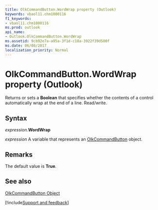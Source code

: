 ```yaml
---
title: OlkCommandButton.WordWrap property (Outlook)
keywords: vbaol11.chm1000116
f1_keywords:
- vbaol11.chm1000116
ms.prod: outlook
api_name:
- Outlook.OlkCommandButton.WordWrap
ms.assetid: 9cb92e7a-a95a-3f1d-c18a-3922f39d500f
ms.date: 06/08/2017
localization_priority: Normal
---
```



# OlkCommandButton.WordWrap property (Outlook)

Returns or sets a  **Boolean** that specifies whether the contents of a control automatically wrap at the end of a line. Read/write.


## Syntax

_expression_.**WordWrap**

_expression_ A variable that represents an [OlkCommandButton](Outlook.OlkCommandButton.md) object.


## Remarks

The default value is  **True**.


## See also


[OlkCommandButton Object](Outlook.OlkCommandButton.md)

[!include[Support and feedback](~/includes/feedback-boilerplate.md)]